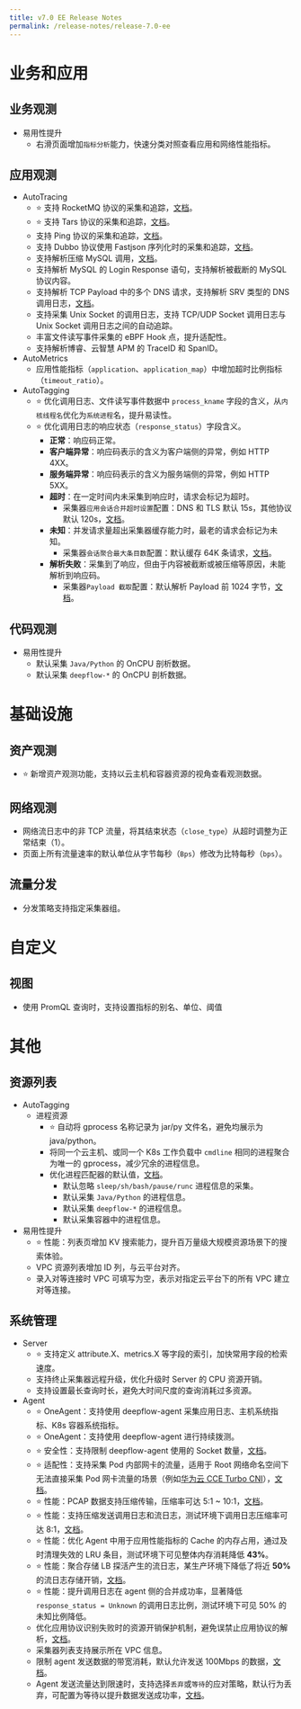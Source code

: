 ```yaml
---
title: v7.0 EE Release Notes
permalink: /release-notes/release-7.0-ee
---
```


# 业务和应用

## 业务观测

- 易用性提升
  - 右滑页面增加`指标分析`能力，快速分类对照查看应用和网络性能指标。

## 应用观测

- AutoTracing
  - ⭐ 支持 RocketMQ 协议的采集和追踪，[文档](../features/l7-protocols/mq/#rocketmq)。
  - ⭐ 支持 Tars 协议的采集和追踪，[文档](../features/l7-protocols/rpc/#tars)。
  - 支持 Ping 协议的采集和追踪，[文档](../features/l7-protocols/network/#ping)。
  - 支持 Dubbo 协议使用 Fastjson 序列化时的采集和追踪，[文档](../features/l7-protocols/rpc/#dubbo)。
  - 支持解析压缩 MySQL 调用，[文档](../configuration/agent/#processors.request_log.application_protocol_inference.protocol_special_config.mysql.decompress_payload)。
  - 支持解析 MySQL 的 Login Response 语句，支持解析被截断的 MySQL 协议内容。
  - 支持解析 TCP Payload 中的多个 DNS 请求，支持解析 SRV 类型的 DNS 调用日志，[文档](https://en.wikipedia.org/wiki/SRV_record)。
  - 支持采集 Unix Socket 的调用日志，支持 TCP/UDP Socket 调用日志与 Unix Socket 调用日志之间的自动追踪。
  - 丰富文件读写事件采集的 eBPF Hook 点，提升适配性。
  - 支持解析博睿、云智慧 APM 的 TraceID 和 SpanID。
- AutoMetrics
  - 应用性能指标（`application`、`application_map`）中增加超时比例指标（`timeout_ratio`）。
- AutoTagging
  - ⭐ 优化调用日志、文件读写事件数据中 `process_kname` 字段的含义，从`内核线程名`优化为`系统进程`名，提升易读性。
  - ⭐ 优化调用日志的响应状态（`response_status`）字段含义。
    - **正常**：响应码正常。
    - **客户端异常**：响应码表示的含义为客户端侧的异常，例如 HTTP 4XX。
    - **服务端异常**：响应码表示的含义为服务端侧的异常，例如 HTTP 5XX。
    - **超时**：在一定时间内未采集到响应时，请求会标记为超时。
      - 采集器`应用会话合并超时设置`配置：DNS 和 TLS 默认 15s，其他协议默认 120s，[文档](../configuration/agent/#processors.request_log.timeouts.session_aggregate)。
    - **未知**：并发请求量超出采集器缓存能力时，最老的请求会标记为未知。
      - 采集器`会话聚合最大条目数`配置：默认缓存 64K 条请求，[文档](../configuration/agent/#processors.request_log.tunning.session_aggregate_max_entries)。
    - **解析失败**：采集到了响应，但由于内容被截断或被压缩等原因，未能解析到响应码。
      - 采集器`Payload 截取`配置：默认解析 Payload 前 1024 字节，[文档](../configuration/agent/#processors.request_log.tunning.payload_truncation)。

## 代码观测

- 易用性提升
  - 默认采集 `Java/Python` 的 OnCPU 剖析数据。
  - 默认采集 `deepflow-*` 的 OnCPU 剖析数据。

# 基础设施

## 资产观测

- ⭐ 新增资产观测功能，支持以云主机和容器资源的视角查看观测数据。

## 网络观测

- 网络流日志中的非 TCP 流量，将其结束状态（`close_type`）从超时调整为正常结束（1）。
- 页面上所有流量速率的默认单位从字节每秒（`Bps`）修改为比特每秒（`bps`）。

## 流量分发

- 分发策略支持指定采集器组。

# 自定义

## 视图

- 使用 PromQL 查询时，支持设置指标的别名、单位、阈值

# 其他

## 资源列表

- AutoTagging
  - 进程资源
    - ⭐ 自动将 gprocess 名称记录为 jar/py 文件名，避免均展示为 java/python。
    - 将同一个云主机、或同一个 K8s 工作负载中 `cmdline` 相同的进程聚合为唯一的 gprocess，减少冗余的进程信息。
    - 优化进程匹配器的默认值，[文档](../configuration/agent/#inputs.proc.process_matcher)。
      - 默认忽略 `sleep/sh/bash/pause/runc` 进程信息的采集。
      - 默认采集 `Java/Python` 的进程信息。
      - 默认采集 `deepflow-*` 的进程信息。
      - 默认采集容器中的进程信息。
- 易用性提升
  - ⭐ 性能：列表页增加 KV 搜索能力，提升百万量级大规模资源场景下的搜索体验。
  - VPC 资源列表增加 ID 列，与云平台对齐。
  - 录入对等连接时 VPC 可填写为空，表示对指定云平台下的所有 VPC 建立对等连接。

## 系统管理

- Server
  - ⭐ 支持定义 attribute.X、metrics.X 等字段的索引，加快常用字段的检索速度。
  - 支持终止采集器远程升级，优化升级时 Server 的 CPU 资源开销。
  - 支持设置最长查询时长，避免大时间尺度的查询消耗过多资源。
- Agent
  - ⭐ OneAgent：支持使用 deepflow-agent 采集应用日志、主机系统指标、K8s 容器系统指标。
  - ⭐ OneAgent：支持使用 deepflow-agent 进行持续拨测。
  - ⭐ 安全性：支持限制 deepflow-agent 使用的 Socket 数量，[文档](../configuration/agent/#global.limits.max_sockets)。
  - ⭐ 适配性：支持采集 Pod 内部网卡的流量，适用于 Root 网络命名空间下无法直接采集 Pod 网卡流量的场景（例如[华为云 CCE Turbo CNI](https://support.huaweicloud.com/usermanual-cce/cce_10_0284.html)），[文档](../configuration/agent/#inputs.cbpf.af_packet.inner_interface_capture_enabled)。
  - ⭐ 性能：PCAP 数据支持压缩传输，压缩率可达 5:1 ~ 10:1，[文档](../configuration/agent/#outputs.compression.pcap)。
  - ⭐ 性能：支持压缩发送调用日志和流日志，测试环境下调用日志压缩率可达 8:1，[文档](../configuration/agent/#outputs.compression.l7_flow_log)。
  - ⭐ 性能：优化 Agent 中用于应用性能指标的 Cache 的内存占用，通过及时清理失效的 LRU 条目，测试环境下可见整体内存消耗降低 **43%**。
  - ⭐ 性能：聚合存储 LB 探活产生的流日志，某生产环境下降低了将近 **50%** 的流日志存储开销，[文档](../configuration/agent/#outputs.flow_log.aggregators.aggregate_health_check_l4_flow_log)。
  - ⭐ 性能：提升调用日志在 agent 侧的合并成功率，显著降低 `response_status = Unknown` 的调用日志比例，测试环境下可见 50% 的未知比例降低。
  - 优化应用协议识别失败时的资源开销保护机制，避免误禁止应用协议的解析，[文档](../configuration/agent/#processors.request_log.application_protocol_inference.inference_max_retries)。
  - 采集器列表支持展示所在 VPC 信息。
  - 限制 agent 发送数据的带宽消耗，默认允许发送 100Mbps 的数据，[文档](../configuration/agent/#global.communication.max_throughput_to_ingester)。
  - Agent 发送流量达到限速时，支持选择`丢弃`或`等待`的应对策略，默认行为丢弃，可配置为等待以提升数据发送成功率，[文档](#)。

